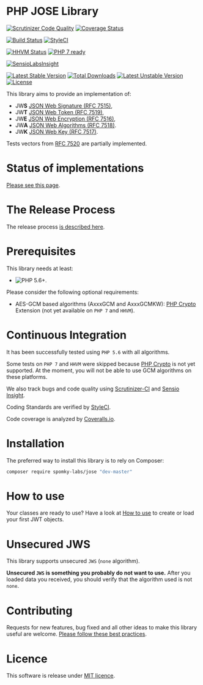 # PHP JOSE Library

[![Scrutinizer Code Quality](https://scrutinizer-ci.com/g/Spomky-Labs/JOSE/badges/quality-score.png?b=master)](https://scrutinizer-ci.com/g/Spomky-Labs/JOSE/?branch=master)
[![Coverage Status](https://coveralls.io/repos/Spomky-Labs/jose/badge.svg?branch=master&service=github)](https://coveralls.io/github/Spomky-Labs/jose?branch=master)

[![Build Status](https://travis-ci.org/Spomky-Labs/jose.svg?branch=master)](https://travis-ci.org/Spomky-Labs/jose)
[![StyleCI](https://styleci.io/repos/22874677/shield)](https://styleci.io/repos/22874677)

[![HHVM Status](http://hhvm.h4cc.de/badge/Spomky-Labs/jose.png)](http://hhvm.h4cc.de/package/Spomky-Labs/jose)
[![PHP 7 ready](http://php7ready.timesplinter.ch/Spomky-Labs/jose/badge.svg)](https://travis-ci.org/Spomky-Labs/jose)

[![SensioLabsInsight](https://insight.sensiolabs.com/projects/9123fbfc-7ae1-4d63-9fda-170b8ad794ee/big.png)](https://insight.sensiolabs.com/projects/9123fbfc-7ae1-4d63-9fda-170b8ad794ee)

[![Latest Stable Version](https://poser.pugx.org/Spomky-Labs/JOSE/v/stable.png)](https://packagist.org/packages/Spomky-Labs/JOSE)
[![Total Downloads](https://poser.pugx.org/Spomky-Labs/JOSE/downloads.png)](https://packagist.org/packages/Spomky-Labs/JOSE)
[![Latest Unstable Version](https://poser.pugx.org/Spomky-Labs/JOSE/v/unstable.png)](https://packagist.org/packages/Spomky-Labs/JOSE)
[![License](https://poser.pugx.org/Spomky-Labs/JOSE/license.png)](https://packagist.org/packages/Spomky-Labs/JOSE)

This library aims to provide an implementation of:

* JW**S** [JSON Web Signature (RFC 7515)](https://tools.ietf.org/html/rfc7515),
* JW**T** [JSON Web Token (RFC 7519)](https://tools.ietf.org/html/rfc7519),
* JW**E** [JSON Web Encryption (RFC 7516)](http://tools.ietf.org/html/rfc7516),
* JW**A** [JSON Web Algorithms (RFC 7518)](http://tools.ietf.org/html/rfc7518).
* JW**K** [JSON Web Key (RFC 7517)](http://tools.ietf.org/html/rfc7517).

Tests vectors from [RFC 7520](http://tools.ietf.org/html/rfc7520) are partially implemented.

# Status of implementations

[Please see this page](doc/Status.md).

# The Release Process

The release process [is described here](doc/Release.md).

# Prerequisites

This library needs at least:
* ![PHP 5.6+](https://img.shields.io/badge/PHP-5.6%2B-ff69b4.svg).

Please consider the following optional requirements:
* AES-GCM based algorithms (AxxxGCM and AxxxGCMKW): [PHP Crypto](https://github.com/bukka/php-crypto) Extension (not yet available on `PHP 7` and `HHVM`).

# Continuous Integration

It has been successfully tested using `PHP 5.6` with all algorithms.

Some tests on `PHP 7` and `HHVM` were skipped because [PHP Crypto](https://github.com/bukka/php-crypto) is not yet supported.
At the moment, you will not be able to use GCM algorithms on these platforms.

We also track bugs and code quality using [Scrutinizer-CI](https://scrutinizer-ci.com/g/Spomky-Labs/JOSE) and [Sensio Insight](https://insight.sensiolabs.com/projects/9123fbfc-7ae1-4d63-9fda-170b8ad794ee).

Coding Standards are verified by [StyleCI](https://styleci.io/repos/22874677).

Code coverage is analyzed by [Coveralls.io](https://coveralls.io/github/Spomky-Labs/jose). 

# Installation

The preferred way to install this library is to rely on Composer:

```sh
composer require spomky-labs/jose "dev-master"
```

# How to use

Your classes are ready to use? Have a look at [How to use](doc/Use.md) to create or load your first JWT objects.

# Unsecured JWS

This library supports unsecured `JWS` (`none` algorithm).

**Unsecured `JWS` is something you probably do not want to use.**
After you loaded data you received, you should verify that the algorithm used is not `none`.

# Contributing

Requests for new features, bug fixed and all other ideas to make this library useful are welcome. [Please follow these best practices](doc/Contributing.md).

# Licence

This software is release under [MIT licence](LICENSE).
